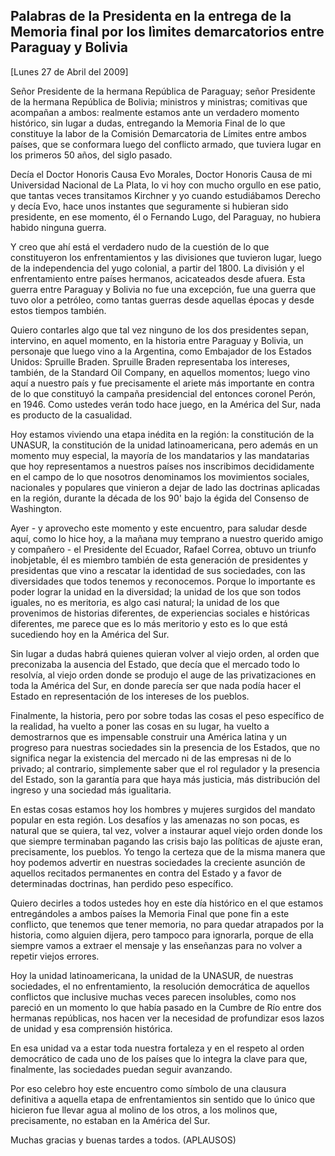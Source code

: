 Palabras de la Presidenta en la entrega de la Memoria final por los lìmites demarcatorios entre Paraguay y Bolivia
------------------------------------------------------------------------------------------------------------------

[Lunes 27 de Abril del 2009]

Señor Presidente de la hermana República de Paraguay; señor Presidente
de la hermana República de Bolivia; ministros y ministras; comitivas que
acompañan a ambos: realmente estamos ante un verdadero momento
histórico, sin lugar a dudas, entregando la Memoria Final de lo que
constituye la labor de la Comisión Demarcatoria de Límites entre ambos
países, que se conformara luego del conflicto armado, que tuviera lugar
en los primeros 50 años, del siglo pasado.

Decía el Doctor Honoris Causa Evo Morales, Doctor Honoris Causa de mi
Universidad Nacional de La Plata, lo vi hoy con mucho orgullo en ese
patio, que tantas veces transitamos Kirchner y yo cuando estudiábamos
Derecho y decía Evo, hace unos instantes que seguramente si hubieran
sido presidente, en ese momento, él o Fernando Lugo, del Paraguay, no
hubiera habido ninguna guerra.

Y creo que ahí está el verdadero nudo de la cuestión de lo que
constituyeron los enfrentamientos y las divisiones que tuvieron lugar,
luego de la independencia del yugo colonial, a partir del 1800. La
división y el enfrentamiento entre países hermanos, acicateados desde
afuera. Esta guerra entre Paraguay y Bolivia no fue una excepción, fue
una guerra que tuvo olor a petróleo, como tantas guerras desde aquellas
épocas y desde estos tiempos también.

Quiero contarles algo que tal vez ninguno de los dos presidentes sepan,
intervino, en aquel momento, en la historia entre Paraguay y Bolivia, un
personaje que luego vino a la Argentina, como Embajador de los Estados
Unidos: Spruille Braden. Spruille Braden representaba los intereses,
también, de la Standard Oil Company, en aquellos momentos; luego vino
aquí a nuestro país y fue precisamente el ariete más importante en
contra de lo que constituyó la campaña presidencial del entonces coronel
Perón, en 1946. Como ustedes verán todo hace juego, en la América del
Sur, nada es producto de la casualidad.

Hoy estamos viviendo una etapa inédita en la región: la constitución de
la UNASUR, la constitución de la unidad latinoamericana, pero además en
un momento muy especial, la mayoría de los mandatarios y las mandatarias
que hoy representamos a nuestros países nos inscribimos decididamente en
el campo de lo que nosotros denominamos los movimientos sociales,
nacionales y populares que vinieron a dejar de lado las doctrinas
aplicadas en la región, durante la década de los 90' bajo la égida del
Consenso de Washington.

Ayer - y aprovecho este momento y este encuentro, para saludar desde
aquí, como lo hice hoy, a la mañana muy temprano a nuestro querido amigo
y compañero - el Presidente del Ecuador, Rafael Correa, obtuvo un
triunfo inobjetable, él es miembro también de esta generación de
presidentes y presidentas que vino a rescatar la identidad de sus
sociedades, con las diversidades que todos tenemos y reconocemos. Porque
lo importante es poder lograr la unidad en la diversidad; la unidad de
los que son todos iguales, no es meritoria, es algo casi natural; la
unidad de los que provenimos de historias diferentes, de experiencias
sociales e históricas diferentes, me parece que es lo más meritorio y
esto es lo que está sucediendo hoy en la América del Sur.

Sin lugar a dudas habrá quienes quieran volver al viejo orden, al orden
que preconizaba la ausencia del Estado, que decía que el mercado todo lo
resolvía, al viejo orden donde se produjo el auge de las privatizaciones
en toda la América del Sur, en donde parecía ser que nada podía hacer el
Estado en representación de los intereses de los pueblos.

Finalmente, la historia, pero por sobre todas las cosas el peso
específico de la realidad, ha vuelto a poner las cosas en su lugar, ha
vuelto a demostrarnos que es impensable construir una América latina y
un progreso para nuestras sociedades sin la presencia de los Estados,
que no significa negar la existencia del mercado ni de las empresas ni
de lo privado; al contrario, simplemente saber que el rol regulador y la
presencia del Estado, son la garantía para que haya más justicia, más
distribución del ingreso y una sociedad más igualitaria.

En estas cosas estamos hoy los hombres y mujeres surgidos del mandato
popular en esta región. Los desafíos y las amenazas no son pocas, es
natural que se quiera, tal vez, volver a instaurar aquel viejo orden
donde los que siempre terminaban pagando las crisis bajo las políticas
de ajuste eran, precisamente, los pueblos. Yo tengo la certeza que de la
misma manera que hoy podemos advertir en nuestras sociedades la
creciente asunción de aquellos recitados permanentes en contra del
Estado y a favor de determinadas doctrinas, han perdido peso específico.

Quiero decirles a todos ustedes hoy en este día histórico en el que
estamos entregándoles a ambos países la Memoria Final que pone fin a
este conflicto, que tenemos que tener memoria, no para quedar atrapados
por la historia, como alguien dijera, pero tampoco para ignorarla,
porque de ella siempre vamos a extraer el mensaje y las enseñanzas para
no volver a repetir viejos errores.

Hoy la unidad latinoamericana, la unidad de la UNASUR, de nuestras
sociedades, el no enfrentamiento, la resolución democrática de aquellos
conflictos que inclusive muchas veces parecen insolubles, como nos
pareció en un momento lo que había pasado en la Cumbre de Río entre dos
hermanas repúblicas, nos hacen ver la necesidad de profundizar esos
lazos de unidad y esa comprensión histórica.

En esa unidad va a estar toda nuestra fortaleza y en el respeto al orden
democrático de cada uno de los países que lo integra la clave para que,
finalmente, las sociedades puedan seguir avanzando.

Por eso celebro hoy este encuentro como símbolo de una clausura
definitiva a aquella etapa de enfrentamientos sin sentido que lo único
que hicieron fue llevar agua al molino de los otros, a los molinos que,
precisamente, no estaban en la América del Sur.

Muchas gracias y buenas tardes a todos. (APLAUSOS)               

 
